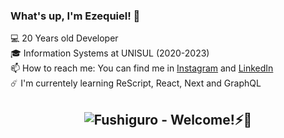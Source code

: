 ### What's up, I'm Ezequiel! 🤙

💻 20 Years old Developer <br/>
🎓 Information Systems at UNISUL (2020-2023)<br/>
📫  How to reach me: You can find me in [Instagram](https://www.instagram.com/_menneck/) and [LinkedIn](https://www.linkedin.com/in/ezequiel-menneck-7a05931a4/) <br/>
☄️ I'm currentely learning ReScript, React, Next and GraphQL<br/>


<h2 align="center"><img alt="Fushiguro" src="https://prnt.sc/26fzmze" /> - Welcome!⚡🍏</h2>
